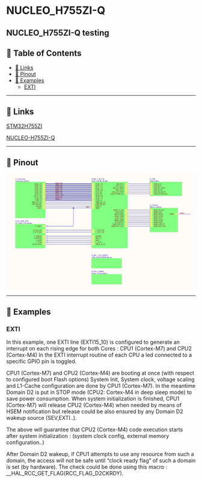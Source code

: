 # NUCLEO_H755ZI-Q
NUCLEO_H755ZI-Q testing
---

## 📑 Table of Contents

- [🔗 Links](#-links)
- [📌 Pinout](#-pinout)
- [📜 Examples](#-examples)
    - [EXTI](#exti)
---

## 🔗 Links

[STM32H755ZI](https://www.st.com/en/microcontrollers-microprocessors/stm32h755zi.html)

[NUCLEO-H755ZI-Q](https://www.st.com/en/evaluation-tools/nucleo-h755zi-q.html)

---

## 📌 Pinout

![alt text](image.png)

---

## 📜 Examples
### EXTI

In this example, one EXTI line (EXTI15_10) is configured to generate
an interrupt on each rising edge for both Cores : CPU1 (Cortex-M7) and CPU2 (Cortex-M4)
In the EXTI interrupt routine of each CPU a led connected to a specific GPIO pin is toggled.

CPU1 (Cortex-M7) and CPU2 (Cortex-M4) are booting at once (with respect to configured boot Flash options)
System Init, System clock, voltage scaling and L1-Cache configuration are done by CPU1 (Cortex-M7).
In the meantime Domain D2 is put in STOP mode (CPU2: Cortex-M4 in deep sleep mode) to save power consumption.
When system initialization is finished, CPU1 (Cortex-M7) will release CPU2 (Cortex-M4) when needed
by means of HSEM notification but release could be also ensured by any Domain D2 wakeup source (SEV,EXTI..).

The above will guarantee that CPU2 (Cortex-M4) code execution starts after system initialization :
(system clock config, external memory configuration..)

After Domain D2 wakeup, if  CPU1 attempts to use any resource from such a domain, 
the access will not be safe until “clock ready flag” of such a domain is set (by hardware). 
The check could be done using this macro : __HAL_RCC_GET_FLAG(RCC_FLAG_D2CKRDY).